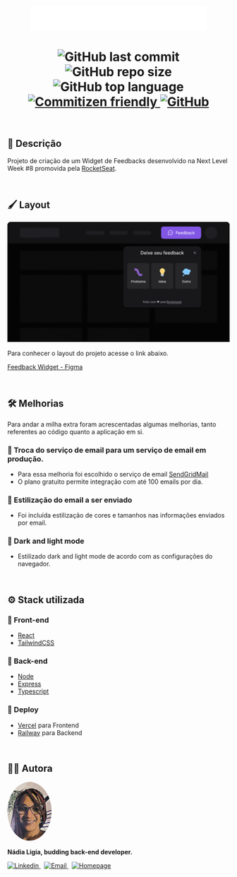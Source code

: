 
<p align="center">
  <img src="./.github/logo.png" width=400 alt="Feedback Widget">
</p>

<h1 align="center">
  <img alt="GitHub last commit" src="https://img.shields.io/github/last-commit/nlnadialigia/nlw-return-feedget?color=8236CB&style=plastic">
  <img alt="GitHub repo size" src="https://img.shields.io/github/repo-size/nlnadialigia/nlw-return-feedget?color=8236CB&style=plastic">
  <img alt="GitHub top language" src="https://img.shields.io/github/languages/top/nlnadialigia/nlw-return-feedget?color=8236CB&logoColor=8236CB&style=plastic">
  <a href="http://commitizen.github.io/cz-cli/">
    <img alt="Commitizen friendly" src="https://img.shields.io/badge/commitizen-friendly-brightgreen.svg?color=8236CB&style=plastic">
  </a>
  <a href="./LICENSE.md">
    <img alt="GitHub" src="https://img.shields.io/github/license/nlnadialigia/nlw-return-feedget?color=8236CB&style=plastic">
  </a>
</h1>
<br>

## 📝 Descrição

Projeto de criação de um Widget de Feedbacks desenvolvido na Next Level Week #8 promovida pela [RocketSeat](https://www.rocketseat.com.br/).

<br>

## 🖌 Layout

<p align="center">
  <img src="./.github/desktop.png" alt="Widget">
</p>

Para conhecer o layout do projeto acesse o link abaixo. 

[Feedback Widget - Figma](https://www.figma.com/file/2RYxnSJLgW5lZU7fRgOPxG/Feedback-Widget)

<br>
<!-- 
## Documentação da API

<br>

#### Retorna todos os itens

```http
  GET /api/items
```

| Parâmetro   | Tipo       | Descrição                           |
| :---------- | :--------- | :---------------------------------- |
| `api_key` | `string` | **Obrigatório**. A chave da sua API |

<br>

#### Retorna um item

```http
  GET /api/items/${id}
```

| Parâmetro   | Tipo       | Descrição                                   |
| :---------- | :--------- | :------------------------------------------ |
| `id`      | `string` | **Obrigatório**. O ID do item que você quer |

<br>

#### add(num1, num2)

Recebe dois números e retorna a sua soma.

<br>

## Instalação

Instale my-project com npm

```bash
  npm install my-project
  cd my-project
```

<br>

## Rodando localmente

Clone o projeto

```bash
  git clone https://link-para-o-projeto
```

Entre no diretório do projeto

```bash
  cd my-project
```

Instale as dependências

```bash
  npm install
```

Inicie o servidor

```bash
  npm run start
```

<br>
 -->

## 🛠 Melhorias

Para andar a milha extra foram acrescentadas algumas melhorias, tanto referentes ao código quanto a aplicação em si.

### 📌 Troca do serviço de email para um serviço de email em produção. 
- Para essa melhoria foi escolhido o serviço de email [SendGridMail](https://sendgrid.com/)
- O plano gratuito permite integração com até 100 emails por dia.

### 📌 Estilização do email a ser enviado
- Foi incluída estilização de cores e tamanhos nas informações enviados por email. 

### 📌 Dark and light mode
- Estilizado dark and light mode de acordo com as configurações do navegador.


<br>

## ⚙️ Stack utilizada

### 📌 Front-end
- [React](https://pt-br.reactjs.org)
- [TailwindCSS](https://tailwindcss.com)

### 📌 Back-end
- [Node](https://nodejs.org)
- [Express](https://expressjs.com/pt-br)
- [Typescript](https://www.typescriptlang.org)

### 📌 Deploy
- [Vercel](https://vercel.com) para Frontend
- [Railway](https://railway.app) para Backend

<br>

## 👩‍💼 Autora

<img src=".github/picture.png" width="100px;" alt="Picture"/>
<p><b>Nádia Ligia, budding back-end developer.</b></p>
<a href="https://www.linkedin.com/in/nlnadialigia/">
  <img alt="Linkedin" src="https://img.shields.io/badge/-Linkedin -8703A4?style=flat&logo=Linkedin&logoColor=white&link=https://www.linkedin.com/in/nlnadialigia/" />
</a>&nbsp;
<a href="mailto:nlnadialigia@gmail.com">
  <img alt="Email" src="https://img.shields.io/badge/-Email-8703A4?style=flat&logo=Gmail&logoColor=white&link=mailto:nlnadialigia@gmail.com" />
</a>&nbsp;
<a href="https://www.nlnadialigia.com">
  <img alt="Homepage" src="https://img.shields.io/badge/-Homepage-8703A4" />
</a>